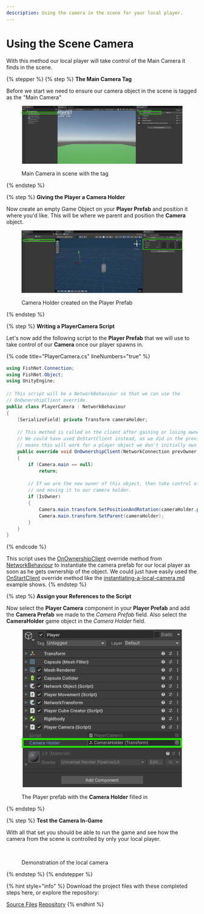 ```yaml
---
description: Using the camera in the scene for your local player.
---
```


# Using the Scene Camera

With this method our local player will take control of the Main Camera it finds in the scene.

{% stepper %}
{% step %}
**The Main Camera Tag**

Before we start we need to ensure our camera object in the scene is tagged as the "Main Camera"

<figure><img src="../../../.gitbook/assets/main-camera-in-scene.png" alt=""><figcaption><p>Main Camera in scene with the tag</p></figcaption></figure>
{% endstep %}

{% step %}
**Giving the Player a Camera Holder**

Now create an empty Game Object on your **Player Prefab** and position it where you'd like. This will be where we parent and position the **Camera** object.

<figure><img src="../../../.gitbook/assets/camera-holder-setup.png" alt=""><figcaption><p>Camera Holder created on the Player Prefab</p></figcaption></figure>
{% endstep %}

{% step %}
**Writing a PlayerCamera Script**

Let's now add the following script to the **Player Prefab** that we will use to take control of our **Camera** once our player spawns in.

{% code title="PlayerCamera.cs" lineNumbers="true" %}
```csharp
using FishNet.Connection;
using FishNet.Object;
using UnityEngine;

// This script will be a NetworkBehaviour so that we can use the 
// OnOwnershipClient override.
public class PlayerCamera : NetworkBehaviour
{
    [SerializeField] private Transform cameraHolder;

    // This method is called on the client after gaining or losing ownership of the object.
    // We could have used OnStartClient instead, as we did in the previous example, but using OnOwnershipClient
    // means this will work for a player object we don't initially own but are given ownership to later.
    public override void OnOwnershipClient(NetworkConnection prevOwner)
    {
        if (Camera.main == null)
            return;

        // If we are the new owner of this object, then take control of the camera by parenting it
        // and moving it to our camera holder.
        if (IsOwner)
        {
            Camera.main.transform.SetPositionAndRotation(cameraHolder.position, cameraHolder.rotation);
            Camera.main.transform.SetParent(cameraHolder);
        }
    }
}
```
{% endcode %}

This script uses the [OnOwnershipClient](../../../guides/features/networked-gameobjects-and-scripts/network-behaviour-guides.md#onownershipclient) override method from [NetworkBehaviour](../../../guides/features/networked-gameobjects-and-scripts/network-behaviour-guides.md) to instantiate the camera prefab for our local player as soon as he gets ownership of the object. We could just have easily used the [OnStartClient](../../../guides/features/networked-gameobjects-and-scripts/network-behaviour-guides.md#onstartclient) override method like the [instantiating-a-local-camera.md](instantiating-a-local-camera.md "mention") example shows.
{% endstep %}

{% step %}
**Assign your References to the Script**

Now select the **Player Camera** component in your **Player Prefab** and add the **Camera Prefab** we made to the _Camera Prefab_ field. Also select the **CameraHolder** game object in the _Camera Holder_ field.

<figure><img src="../../../.gitbook/assets/assigned-camera-holder-to-player.png" alt=""><figcaption><p>The Player prefab with the <strong>Camera Holder</strong> filled in</p></figcaption></figure>
{% endstep %}

{% step %}
**Test the Camera In-Game**

With all that set you should be able to run the game and see how the camera from the scene is controlled by only your local player.

<figure><img src="../../../.gitbook/assets/player-camera-demonstration.gif" alt=""><figcaption><p>Demonstration of the local camera</p></figcaption></figure>
{% endstep %}
{% endstepper %}

{% hint style="info" %}
Download the project files with these completed steps here, or explore the repository:

<a href="https://github.com/maxkratt/fish-networking-getting-started/releases/download/using-the-scene-camera/using-the-scene-camera.unitypackage" class="button primary" data-icon="down-to-line">Source Files</a> <a href="https://github.com/maxkratt/fish-networking-getting-started/tree/using-the-scene-camera" class="button secondary" data-icon="github">Repository</a>
{% endhint %}
